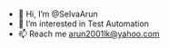 - 👋 Hi, I’m @SelvaArun
- 👀 I’m interested in Test Automation
- 📫 Reach me arun2001lk@yahoo.com

<!---
SelvaArun/SelvaArun is a ✨ special ✨ repository because its `README.md` (this file) appears on your GitHub profile.
You can click the Preview link to take a look at your changes.
--->

